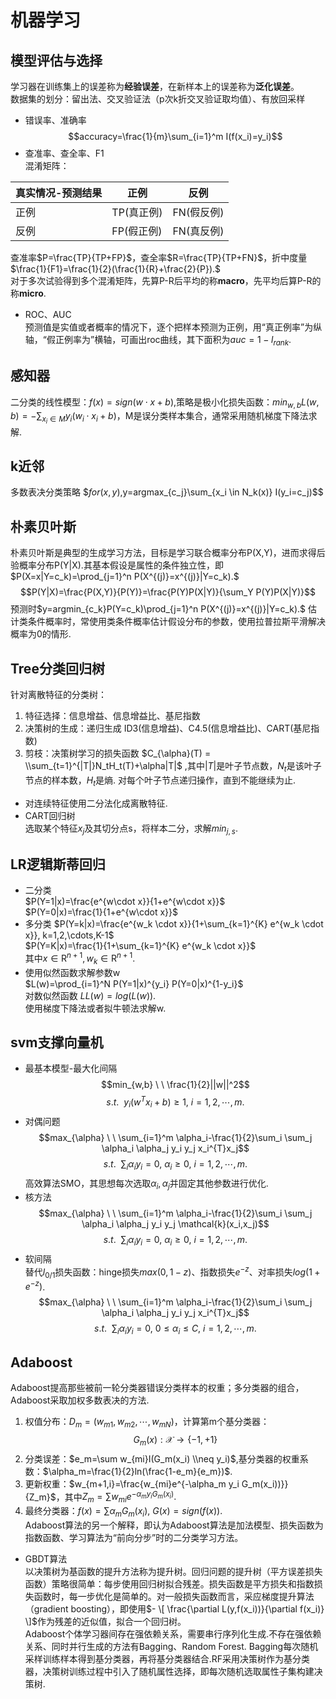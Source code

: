 # 机器学习  
## 模型评估与选择
学习器在训练集上的误差称为**经验误差**，在新样本上的误差称为**泛化误差**。  
数据集的划分：留出法、交叉验证法（p次k折交叉验证取均值）、有放回采样  
- 错误率、准确率
$$accuracy=\frac{1}{m}\sum_{i=1}^m I(f(x_i)=y_i)$$
- 查准率、查全率、F1  
混淆矩阵：

|真实情况-预测结果|正例|反例|
|-|-|-|
|正例|TP(真正例)|FN(假反例)|
|反例|FP(假正例)|FN(真反例)|

查准率$P=\frac{TP}{TP+FP}$，查全率$R=\frac{TP}{TP+FN}$，折中度量$\frac{1}{F1}=\frac{1}{2}(\frac{1}{R}+\frac{2}{P}).$  
对于多次试验得到多个混淆矩阵，先算P-R后平均的称**macro**，先平均后算P-R的称**micro**.

- ROC、AUC  
预测值是实值或者概率的情况下，逐个把样本预测为正例，用“真正例率”为纵轴，“假正例率为”横轴，可画出roc曲线，其下面积为$auc=1-l_{rank}.$

## 感知器
二分类的线性模型：$f(x)=sign(w \cdot x+b)$,策略是极小化损失函数：$min_{w,b} L(w,b)=-\sum_{x_i \in M}y_i (w_i \cdot x_i+b)$，M是误分类样本集合，通常采用随机梯度下降法求解.

## k近邻
多数表决分类策略
$$for (x,y),$y=argmax_{c_j}\sum_{x_i \in N_k(x)} I(y_i=c_j)$$

## 朴素贝叶斯
朴素贝叶斯是典型的生成学习方法，目标是学习联合概率分布P(X,Y)，进而求得后验概率分布P(Y|X).其基本假设是属性的条件独立性，即$P(X=x|Y=c_k)=\prod_{j=1}^n P(X^{(j)}=x^{(j)}|Y=c_k).$  
$$P(Y|X)=\frac{P(X,Y)}{P(Y)}=\frac{P(Y)P(X|Y)}{\sum_Y P(Y)P(X|Y)}$$ 预测时$y=argmin_{c_k}P(Y=c_k)\prod_{j=1}^n P(X^{(j)}=x^{(j)}|Y=c_k).$  估计类条件概率时，常使用类条件概率估计假设分布的参数，使用拉普拉斯平滑解决概率为0的情形.

## Tree分类回归树
针对离散特征的分类树：
1. 特征选择：信息增益、信息增益比、基尼指数
2. 决策树的生成：递归生成 ID3(信息增益)、C4.5(信息增益比)、CART(基尼指数)
3. 剪枝：决策树学习的损失函数 $C_{\alpha}(T) = \\sum_{t=1}^{|T|}N_tH_t(T)+\alpha|T|$ ,其中$|T|$是叶子节点数，$N_t$是该叶子节点的样本数，$H_t$是熵.
对每个叶子节点递归操作，直到不能继续为止.
- 对连续特征使用二分法化成离散特征.
- CART回归树  
选取某个特征$x_j$及其切分点s，将样本二分，求解$min_{j,s}$.

## LR逻辑斯蒂回归
- 二分类  
$P(Y=1|x)=\frac{e^{w\cdot x}}{1+e^{w\cdot x}}$  
$P(Y=0|x)=\frac{1}{1+e^{w\cdot x}}$
- 多分类
$P(Y=k|x)=\frac{e^{w_k \cdot x}}{1+\sum_{k=1}^{K} e^{w_k \cdot x}}, k=1,2,\cdots,K-1$  
$P(Y=K|x)=\frac{1}{1+\sum_{k=1}^{K} e^{w_k \cdot x}}$  
其中$x \in \mathrm{R}^{n+1},w_k \in \mathrm{R}^{n+1}.$
- 使用似然函数求解参数w  
$L(w)=\prod_{i=1}^N P(Y=1|x)^{y_i} P(Y=0|x)^{1-y_i}$  
对数似然函数 $LL(w)=log(L(w)).$  
使用梯度下降法或者拟牛顿法求解w.

## svm支撑向量机
- 最基本模型-最大化间隔
$$min_{w,b} \ \ \frac{1}{2}||w||^2$$
$$s.t. \ \ y_i(w^{T}x_i+b) \geq 1,\ i=1,2,\cdots,m.$$
- 对偶问题
$$max_{\alpha} \ \ \sum_{i=1}^m \alpha_i-\frac{1}{2}\sum_i \sum_j \alpha_i \alpha_j y_i y_j x_i^{T}x_j$$
$$s.t. \ \ \sum_i \alpha_i y_i=0,\ \alpha_i \geq 0,\ i=1,2,\cdots,m.$$
高效算法SMO，其思想每次选取$\alpha_i,\alpha_j$并固定其他参数进行优化.
- 核方法
$$max_{\alpha} \ \ \sum_{i=1}^m \alpha_i-\frac{1}{2}\sum_i \sum_j \alpha_i \alpha_j y_i y_j \mathcal{k}(x_i,x_j)$$
$$s.t. \ \ \sum_i \alpha_i y_i=0,\ \alpha_i \geq 0,\ i=1,2,\cdots,m.$$
- 软间隔  
替代$l_{0/1}$损失函数：hinge损失$max(0,1-z)$、指数损失$e^{-z}$、对率损失$log(1+e^{-z})$.
$$max_{\alpha} \ \ \sum_{i=1}^m \alpha_i-\frac{1}{2}\sum_i \sum_j \alpha_i \alpha_j y_i y_j x_i^{T}x_j$$
$$s.t. \ \ \sum_i \alpha_i y_i=0,\ 0 \leq \alpha_i \leq C,\ i=1,2,\cdots,m.$$

## Adaboost
Adaboost提高那些被前一轮分类器错误分类样本的权重；多分类器的组合，Adaboost采取加权多数表决的方法.
1. 权值分布：$D_m=(w_{m1},w_{m2},\cdots,w_{mN})$，计算第m个基分类器：
$$G_m(x): \mathcal{X} \to \{ -1,+1 \}$$
2. 分类误差：$e_m=\sum w_{mi}I(G_m(x_i) \\neq y_i)$,基分类器的权重系数：$\alpha_m=\frac{1}{2}ln(\frac{1-e_m}{e_m})$.
3. 更新权重：$w_{m+1,i}=\frac{w_{mi}e^{-\alpha_m y_i G_m(x_i))}}{Z_m}$，其中$Z_m=\sum w_{mi}e^{-\alpha_m y_i G_m(x_i)}.$
4. 最终分类器：$f(x)=\sum \alpha_m G_m(x_i), \ G(x)=sign(f(x)).$  
Adaboost算法的另一个解释，即认为Adaboost算法是加法模型、损失函数为指数函数、学习算法为“前向分步”时的二分类学习方法。
- GBDT算法  
以决策树为基函数的提升方法称为提升树。回归问题的提升树（平方误差损失函数）策略很简单：每步使用回归树拟合残差。损失函数是平方损失和指数损失函数时，每一步优化是简单的。对一般损失函数而言，采应梯度提升算法（gradient boosting），即使用$- \[ \frac{\partial L(y,f(x_i))}{\partial f(x_i)} \]$作为残差的近似值，拟合一个回归树。  
Adaboost个体学习器间存在强依赖关系，需要串行序列化生成.不存在强依赖关系、同时并行生成的方法有Bagging、Random Forest. Bagging每次随机采样训练样本得到基分类器，再将基分类器结合.RF采用决策树作为基分类器，决策树训练过程中引入了随机属性选择，即每次随机选取属性子集构建决策树.


